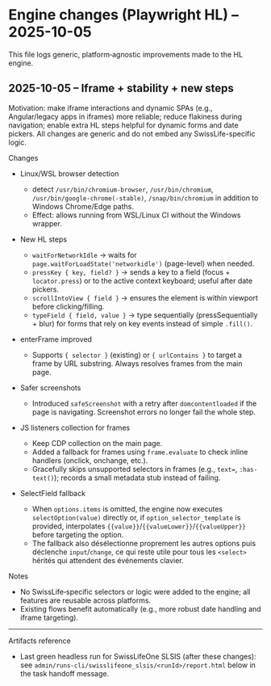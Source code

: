# Engine changes (Playwright HL) – 2025-10-05

This file logs generic, platform‑agnostic improvements made to the HL engine.

## 2025-10-05 – Iframe + stability + new steps

Motivation: make iframe interactions and dynamic SPAs (e.g., Angular/legacy apps in iframes) more reliable; reduce flakiness during navigation; enable extra HL steps helpful for dynamic forms and date pickers. All changes are generic and do not embed any SwissLife-specific logic.

Changes

- Linux/WSL browser detection
  - detect `/usr/bin/chromium-browser`, `/usr/bin/chromium`, `/usr/bin/google-chrome(-stable)`, `/snap/bin/chromium` in addition to Windows Chrome/Edge paths.
  - Effect: allows running from WSL/Linux CI without the Windows wrapper.

- New HL steps
  - `waitForNetworkIdle` → waits for `page.waitForLoadState('networkidle')` (page-level) when needed.
  - `pressKey { key, field? }` → sends a key to a field (focus + `locator.press`) or to the active context keyboard; useful after date pickers.
  - `scrollIntoView { field }` → ensures the element is within viewport before clicking/filling.
  - `typeField { field, value }` → type sequentially (pressSequentially + blur) for forms that rely on key events instead of simple `.fill()`.

- enterFrame improved
  - Supports `{ selector }` (existing) or `{ urlContains }` to target a frame by URL substring. Always resolves frames from the main page.

- Safer screenshots
  - Introduced `safeScreenshot` with a retry after `domcontentloaded` if the page is navigating. Screenshot errors no longer fail the whole step.

- JS listeners collection for frames
  - Keep CDP collection on the main page.
  - Added a fallback for frames using `frame.evaluate` to check inline handlers (onclick, onchange, etc.).
  - Gracefully skips unsupported selectors in frames (e.g., `text=`, `:has-text()`); records a small metadata stub instead of failing.

- SelectField fallback
  - When `options.items` is omitted, the engine now executes `selectOption(value)` directly or, if `option_selector_template` is provided, interpolates `{{value}}`/`{{valueLower}}`/`{{valueUpper}}` before targeting the option.
  - The fallback also désélectionne proprement les autres options puis déclenche `input`/`change`, ce qui reste utile pour tous les `<select>` hérités qui attendent des événements clavier.

Notes

- No SwissLife‑specific selectors or logic were added to the engine; all features are reusable across platforms.
- Existing flows benefit automatically (e.g., more robust date handling and iframe targeting).

---

Artifacts reference

- Last green headless run for SwissLifeOne SLSIS (after these changes): see `admin/runs-cli/swisslifeone_slsis/<runId>/report.html` below in the task handoff message.
